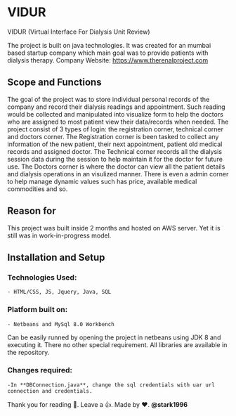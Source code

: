 # VIDUR
  VIDUR (Virtual Interface For Dialysis Unit Review)

  The project is built on java technologies. It was created for an mumbai based startup company which main goal was to provide patients with dialysis therapy.
  Company Website: https://www.therenalproject.com

## Scope and Functions
  The goal of the project was to store individual personal records of the company and record their dialysis readings and appointment. Such reading would be collected and manipulated
  into visualize form to help the doctors who are assigned to most patient view their data/records when needed. The project consist of 3 types of login: the registration corner, 
  technical corner and doctors corner.
    The Registration corner is been tasked to collect any information of the new patient, their next appointment, patient old medical records and assigned doctor.
    The Technical corner records all the dialysis session data during the session to help maintain it for the doctor for future use.
    The Doctors corner is where the doctor can view all the patient details and dialysis operations in an visulized manner.
  There is even a admin corner to help manage dynamic values such has price, available medical commodities and so.

## Reason for 
  This project was built inside 2 months and hosted on AWS server. Yet it is still was in work-in-progress model.

## Installation and Setup
  ### Technologies Used:
    - HTML/CSS, JS, Jquery, Java, SQL
  ### Platform built on:
    - Netbeans and MySql 8.0 Workbench
  Can be easily runned by opening the project in netbeans using JDK 8 and executing it. There no other special requirement. All libraries are available in the repository. 
  ### Changes required:
    -In **DBConnection.java**, change the sql credentials with uar url connection and credentials.

Thank you for reading :dog:.
Leave a :thumbsup:. Made by :heart:. **@stark1996**


